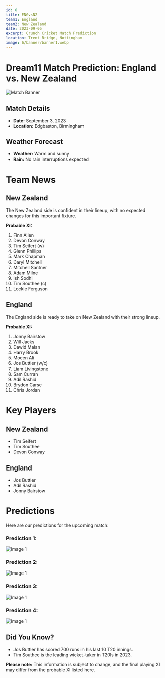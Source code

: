 ```yaml
---
id: 6
title: ENGvsNZ
team1: England
team2: New Zealand
date: 2023-09-05
excerpt: Crunch Cricket Match Prediction
location: Trent Bridge, Nottingham
image: 6/banner/banner1.webp
---
```


# Dream11 Match Prediction: England vs. New Zealand

![Match Banner](/6/banner/banner1.webp)

## Match Details

- **Date:** September 3, 2023
- **Location:** Edgbaston, Birmingham

## Weather Forecast

- **Weather:** Warm and sunny
- **Rain:** No rain interruptions expected

# Team News

## New Zealand

The New Zealand side is confident in their lineup, with no expected changes for this important fixture.

**Probable XI:**

1. Finn Allen
2. Devon Conway
3. Tim Seifert (w)
4. Glenn Phillips
5. Mark Chapman
6. Daryl Mitchell
7. Mitchell Santner
8. Adam Milne
9. Ish Sodhi
10. Tim Southee (c)
11. Lockie Ferguson

## England

The England side is ready to take on New Zealand with their strong lineup.

**Probable XI:**

1. Jonny Bairstow
2. Will Jacks
3. Dawid Malan
4. Harry Brook
5. Moeen Ali
6. Jos Buttler (w/c)
7. Liam Livingstone
8. Sam Curran
9. Adil Rashid
10. Brydon Carse
11. Chris Jordan

# Key Players

## New Zealand

- Tim Seifert
- Tim Southee
- Devon Conway

## England

- Jos Buttler
- Adil Rashid
- Jonny Bairstow

# Predictions

Here are our predictions for the upcoming match:

### Prediction 1:

![Image 1](/6/predictions/Pred1.jpg)

### Prediction 2:

![Image 1](/6/predictions/Pred2.jpg)

### Prediction 3:

![Image 1](/6/predictions/Pred3.jpg)

### Prediction 4:

![Image 1](/6/predictions/Pred4.jpg)

## Did You Know?

- Jos Buttler has scored 700 runs in his last 10 T20 innings.
- Tim Southee is the leading wicket-taker in T20Is in 2023.

**Please note:** This information is subject to change, and the final playing XI may differ from the probable XI listed here.

